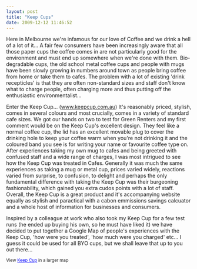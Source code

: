 ```yaml
---
layout: post
title: "Keep Cups"
date: 2009-12-12 11:46:52
---
```


Here in Melbourne we're infamous for our love of Coffee and we drink a hell of a lot of it... A fair few consumers have been increasingly aware that all those paper cups the coffee comes in are not particularly good for the environment and must end up somewhere when we're done with them. Bio-degradable cups, the old school metal coffee cups and people with mugs have been slowly growing in numbers around town as people bring coffee from home or take them to cafes. The problem with a lot of existing 'drink recepticles' is that they are often non-standard sizes and staff don't know what to charge people, often charging more and thus putting off the enthusiastic environmentalist...

Enter the Keep Cup... (<a href="http://www.keepcup.com.au" target="_blank">www.keepcup.com.au</a>) It's reasonably priced, stylish, comes in several colours and most crucially, comes in a variety of standard cafe sizes. We got our hands on two to test for Green Renters and my first comment would be on the Keep Cup's excellent design. They feel like a normal coffee cup, the lid has an excellent movable plug to cover the drinking hole to keep your coffee warm when you're not drinking it and the coloured band you see is for writing your name or favourite coffee type on. After experiences taking my own mug to cafes and being greeted with confused staff and a wide range of charges, I was most intrigued to see how the Keep Cup was treated in Cafes. Generally it was much the same experiences as taking a mug or metal cup, prices varied widely, reactions varied from surprise, to confusion, to delight and perhaps the only fundamental difference with taking the Keep Cup was their burgeoning fashionability, which gained you extra cudos points with a lot of staff. Overall, the Keep Cup is a great product and it's accompanying website equally as stylish and paractical with a cabon emmissions savings calcuator and a whole host of information for businesses and consumers.

Inspired by a colleague at work who also took my Keep Cup for a few test runs (he ended up buying his own, so he must have liked it) we have decided to put together a Google Map of people's experiences with the Keep Cup, 'how were you treated', 'how much were you charged' etc... I guess it could be used for all BYO cups, but we shall leave that up to you out there...



<small>View <a href="http://maps.google.com.au/maps/ms?hl=en&cd=1&ei=NmEhS62bD4_usAOX0JHBBQ&ie=UTF8&view=map&msa=0&msid=105898578782609899010.00047a6610693f9cb325d&ll=-37.805583,144.983116&spn=0.009,0.006295&t=h&source=embed" style="color:#0000FF;text-align:left">Keep Cup</a> in a larger map</small>